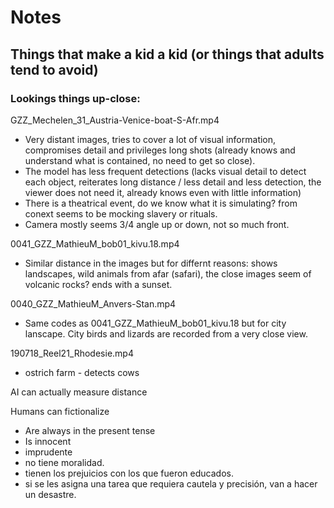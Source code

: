 # Notes

## Things that make a kid a kid (or things that adults tend to avoid)

### Lookings things up-close:

GZZ_Mechelen_31_Austria-Venice-boat-S-Afr.mp4

- Very distant images, tries to cover a lot of visual information, compromises detail and privileges long shots (already knows and understand what is contained, no need to get so close).
- The model has less frequent detections (lacks visual detail to detect each object, reiterates long distance / less detail and less detection, the viewer does not need it, already knows even with little information)
- There is a theatrical event, do we know what it is simulating? from conext seems to be mocking slavery or rituals.
- Camera mostly seems 3/4 angle up or down, not so much front.

0041_GZZ_MathieuM_bob01_kivu.18.mp4

- Similar distance in the images but for differnt reasons: shows landscapes, wild animals from afar (safari), the close images seem of volcanic rocks? ends with a sunset.

0040_GZZ_MathieuM_Anvers-Stan.mp4

- Same codes as 0041_GZZ_MathieuM_bob01_kivu.18 but for city lanscape. City birds and lizards are recorded from a very close view.

190718_Reel21_Rhodesie.mp4

- ostrich farm - detects cows

AI can actually measure distance

Humans can fictionalize

- Are always in the present tense
- Is innocent
- imprudente
- no tiene moralidad.
- tienen los prejuicios con los que fueron educados.
- si se les asigna una tarea que requiera cautela y precisión, van a hacer un desastre.
